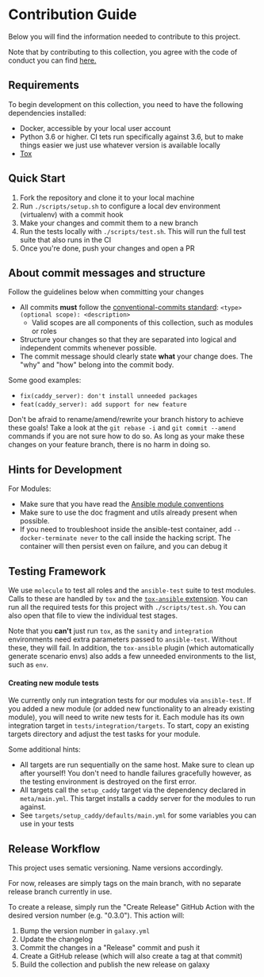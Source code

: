 # Contribution Guide

Below you will find the information needed to contribute to this project.

Note that by contributing to this collection, you agree with the code of conduct you can find [here.](https://github.com/maxhoesel/ansible-collection-caddy/blob/main/CODE_OF_CONDUCT.md)

## Requirements

To begin development on this collection, you need to have the following dependencies installed:

- Docker, accessible by your local user account
- Python 3.6 or higher. CI tets run specifically against 3.6, but to make things easier we just use whatever version is available locally
- [Tox](https://tox.readthedocs.io/en/latest/)

## Quick Start

1. Fork the repository and clone it to your local machine
2. Run `./scripts/setup.sh` to configure a local dev environment (virtualenv) with a commit hook
3. Make your changes and commit them to a new branch
4. Run the tests locally with `./scripts/test.sh`. This will run the full test suite that also runs in the CI
5. Once you're done, push your changes and open a PR


## About commit messages and structure

Follow the guidelines below when committing your changes

- All commits **must** follow the [conventional-commits standard](https://www.conventionalcommits.org/en/v1.0.0/):
  `<type>(optional scope): <description>`
  - Valid scopes are all components of this collection, such as modules or roles
- Structure your changes so that they are separated into logical and independent commits whenever possible.
- The commit message should clearly state **what** your change does. The "why" and "how" belong into the commit body.

Some good examples:
- `fix(caddy_server): don't install unneeded packages`
- `feat(caddy_server): add support for new feature`

Don't be afraid to rename/amend/rewrite your branch history to achieve these goals!
Take a look at the `git rebase -i` and `git commit --amend` commands if you are not sure how to do so.
As long as your make these changes on your feature branch, there is no harm in doing so.



## Hints for Development

For Modules:
- Make sure that you have read the [Ansible module conventions](https://docs.ansible.com/ansible/latest/dev_guide/developing_modules_best_practices.html)
- Make sure to use the doc fragment and utils already present when possible.
- If you need to troubleshoot inside the ansible-test container, add `--docker-terminate never` to the
  call inside the hacking script. The container will then persist even on failure, and you can debug it

## Testing Framework

We use `molecule` to test all roles and the `ansible-test` suite to test modules. Calls to these are handled by `tox` and the [`tox-ansible` extension]( https://github.com/ansible-community/tox-ansible).
You can run all the required tests for this project with `./scripts/test.sh`. You can also open that file to view the individual test stages.

Note that you **can't** just run `tox`, as the `sanity` and `integration` environments need extra parameters passed to
`ansible-test`. Without these, they will fail. In addition, the `tox-ansible` plugin (which automatically generate scenario envs)
also adds a few unneeded environments to the list, such as `env`.

#### Creating new module tests

We currently only run integration tests for our modules via `ansible-test`. If you added a new module (or added new functionality to an already existing module),
you will need to write new tests for it. Each module has its own integration target in `tests/integration/targets`. To start, copy an existing targets directory
and adjust the test tasks for your module.

Some additional hints:

- All targets are run sequentially on the same host. Make sure to clean up after yourself! You don't need to handle failures gracefully however,
  as the testing environment is destroyed on the first error.
- All targets call the `setup_caddy` target via the dependency declared in `meta/main.yml`. This target installs a caddy server for the modules to run against.
- See `targets/setup_caddy/defaults/main.yml` for some variables you can use in your tests

## Release Workflow

This project uses sematic versioning. Name versions accordingly.

For now, releases are simply tags on the main branch, with no separate release branch currently in use.

To create a release, simply run the "Create Release" GitHub Action with the desired version number (e.g. "0.3.0").
This action will:

1. Bump the version number in `galaxy.yml`
2. Update the changelog
3. Commit the changes in a "Release" commit and push it
4. Create a GitHub release (which will also create a tag at that commit)
5. Build the collection and publish the new release on galaxy
